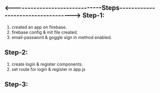 <------------------------------Steps----------------------------------->
Step-1:
-------
1. created an app on firebase.
2. firebase config & init file created.
3. email-password & goggle sign in method enabled.

Step-2:
-------
1. create login & register components.
2. set route for login & register in app.js

Step-3:
-------

